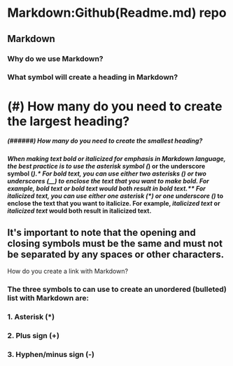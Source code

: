 # Markdown:Github(Readme.md) repo

## Markdown
### Why do we use Markdown?
### What symbol will create a heading in Markdown?
# (#) How many do you need to create the largest heading?
##### (######) How many do you need to create the smallest heading?

#### *When making text bold or italicized for emphasis in Markdown language, the best practice is to use the asterisk symbol (*) or the underscore symbol (_).* **For bold text, you can use either two asterisks (**) or two underscores (__) to enclose the text that you want to make bold. For example, **bold text** or __bold text__ would both result in bold text.** For italicized text, you can use either one _asterisk (*) or one underscore (_)_ to enclose the text that you want to italicize. For example, *italicized text* or _italicized text_ would both result in italicized text.
## It's important to note that the opening and closing symbols must be the same and must not be separated by any spaces or other characters.
How do you create a link with Markdown?

### The three symbols to can use to create an unordered (bulleted) list with Markdown are:

### 1. **Asterisk (*)**
### 2. **Plus sign (+)**
### 3. **Hyphen/minus sign (-)**

